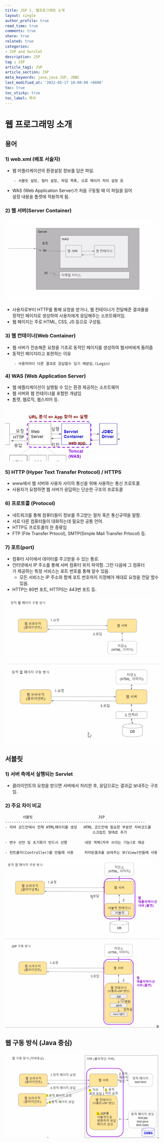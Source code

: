 ```yaml
---
title: JSP 1. 웹프로그래밍 소개  
layout: single
author_profile: true
read_time: true
comments: true
share: true
related: true
categories:
- JSP and Servlet
description: JSP
tag : JSP
article_tag1: JSP
article_section: JSP
meta_keywords: java,java JSP, JDBC
last_modified_at: '2022-05-17 18:00:00 +0800'
toc: true
toc_sticky: true
toc_label: 목차
---
```


웹 프로그래밍 소개
================

## 용어

### 1) web.xml (배포 서술자)

* 웹 어플리케이션의 환경설정 정보를 담은 파일.

```
    - 서블릿 설정, 필터 설정, 파일 목록, 오류 페이지 처리 설정 등
```

* WAS (Web Application Server)가 처음 구동될 때 이 파일을 읽어  
  설정 내용을 톰캣에 적용하게 됨.

### 2) 웹 서버(Server Container)

![alt](/assets/images/post/jsp/3.png)

* 사용자로부터 HTTP를 통해 요청을 받거나, 웹 컨테이너가 전달해준 결과물을  
  정적인 페이지로 생성하여 사용자에게 응답해주는 소프트웨어임.
* 웹 페이지는 주로 HTML, CSS, JS 등으로 구성됨.

### 3) 웹 컨테이너(Web Container)

* 웹 서버가 전송해준 요청을 기초로 동적인 페이지를 생성하여 웹서버에게 돌려줌
* 동적인 페이지라고 표현하는 이유

```
    - 사용자마다 다른 결과로 응답할수 있기 때문임.(Login)
```

### 4) WAS (Web Application Server)

* 웹 애플리케이션이 실행될 수 있는 환경 제공하는 소프트웨어
* 웹 서버와 웹 컨테이너를 포함한 개념임
* 톰캣, 웹로직, 웹스피어 등.

![alt](/assets/images/post/jsp/4.png)

### 5) HTTP (Hyper Text Transfer Protocol) / HTTPS

* www에서 웹 서버와 사용자 사이의 통신을 위해 사용하는 통신 프로토콜.
* 사용자가 요청하면 웹 서버가 응답하는 단순한 구조의 프로토콜

### 6) 프로토콜 (Protocol)

* 네트워크를 통해 컴퓨터들이 정보를 주고받는 절차 혹은 통신규약을 말함.
* 서로 다른 컴퓨터들이 대화하는데 필요한 공통 언어.
* HTTP도 프로토콜의 한 종류임
* FTP (File Transfer Prtocol), SMTP(Simple Mail Transfer Prtocol) 등.

### 7) 포트(port)

* 컴퓨터 사이에서 데이터를 주고받을 수 있는 통로.
* 인터넷에서 IP 주소를 통해 서버 컴퓨터 위치 파악함. 그런 다음에 그 컴퓨터  
  가 제공하는 특정 서비스는 포트 번호를 통해 알수 있음.
    * 모든 서비스는 IP 주소와 함께 포트 번호까지 지정해야 제대로 요청을 전달 할수있음.
* HTTP는 80번 포트, HTTPS는 443번 포트 등.

![alt](/assets/images/post/jsp/5.png)
![alt](/assets/images/post/jsp/6.png)

## 서블릿

### 1) 서버 측에서 실행되는 Servlet

* 클라이언트의 요청을 받으면 서버에서 처리한 후, 응답으로는 결과값 보내주는 구조임.

### 2) 주요 차이 비교

```
        서블릿                              JSP
----------------------------------------------------------------
- 자바 코드안에서 전체 HTML페이지를 생성   HTML 코드안에 필요한 부분만 자바코드를 
                                        스크립트 형태로 추가

- 변수 선언 및 초기화가 반드시 선행        내장 객체(자주 쓰이는 기능)로 제공

- 컨트롤러(Controller)를 만들때 사용     처리된결과를 보여주는 뷰(View)만들때 사용
```

![alt](/assets/images/post/jsp/7.png)
![alt](/assets/images/post/jsp/8.png)

## 웹 구동 방식 (Java 중심)

![alt](/assets/images/post/jsp/9.png)

